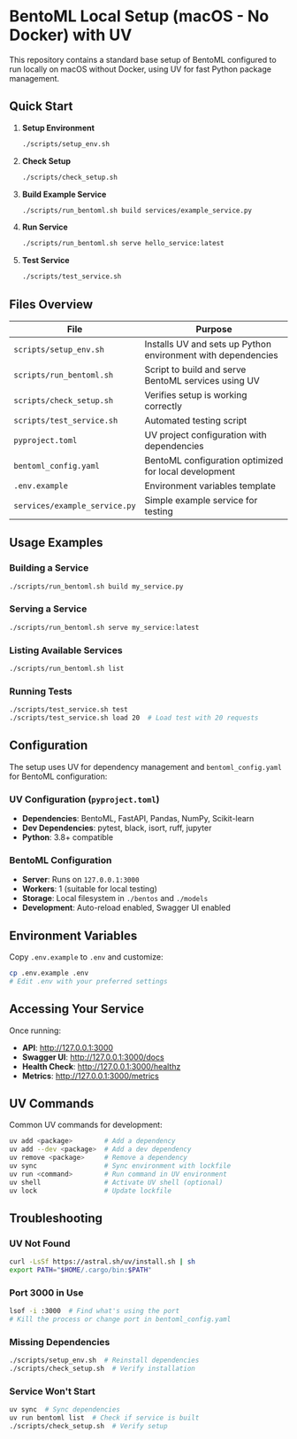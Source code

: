 # BentoML Local Setup (macOS - No Docker) with UV

This repository contains a standard base setup of BentoML configured to run locally on macOS without Docker, using UV for fast Python package management.

## Quick Start

1. **Setup Environment**
   ```bash
   ./scripts/setup_env.sh
   ```

2. **Check Setup**
   ```bash
   ./scripts/check_setup.sh
   ```

3. **Build Example Service**
   ```bash
   ./scripts/run_bentoml.sh build services/example_service.py
   ```

4. **Run Service**
   ```bash
   ./scripts/run_bentoml.sh serve hello_service:latest
   ```

5. **Test Service**
   ```bash
   ./scripts/test_service.sh
   ```

## Files Overview

| File | Purpose |
|------|---------|
| `scripts/setup_env.sh` | Installs UV and sets up Python environment with dependencies |
| `scripts/run_bentoml.sh` | Script to build and serve BentoML services using UV |
| `scripts/check_setup.sh` | Verifies setup is working correctly |
| `scripts/test_service.sh` | Automated testing script |
| `pyproject.toml` | UV project configuration with dependencies |
| `bentoml_config.yaml` | BentoML configuration optimized for local development |
| `.env.example` | Environment variables template |
| `services/example_service.py` | Simple example service for testing |

## Usage Examples

### Building a Service
```bash
./scripts/run_bentoml.sh build my_service.py
```

### Serving a Service
```bash
./scripts/run_bentoml.sh serve my_service:latest
```

### Listing Available Services
```bash
./scripts/run_bentoml.sh list
```

### Running Tests
```bash
./scripts/test_service.sh test
./scripts/test_service.sh load 20  # Load test with 20 requests
```

## Configuration

The setup uses UV for dependency management and `bentoml_config.yaml` for BentoML configuration:

### UV Configuration (`pyproject.toml`)
- **Dependencies**: BentoML, FastAPI, Pandas, NumPy, Scikit-learn
- **Dev Dependencies**: pytest, black, isort, ruff, jupyter
- **Python**: 3.8+ compatible

### BentoML Configuration
- **Server**: Runs on `127.0.0.1:3000`
- **Workers**: 1 (suitable for local testing)
- **Storage**: Local filesystem in `./bentos` and `./models`
- **Development**: Auto-reload enabled, Swagger UI enabled

## Environment Variables

Copy `.env.example` to `.env` and customize:

```bash
cp .env.example .env
# Edit .env with your preferred settings
```

## Accessing Your Service

Once running:
- **API**: http://127.0.0.1:3000
- **Swagger UI**: http://127.0.0.1:3000/docs
- **Health Check**: http://127.0.0.1:3000/healthz
- **Metrics**: http://127.0.0.1:3000/metrics

## UV Commands

Common UV commands for development:

```bash
uv add <package>        # Add a dependency
uv add --dev <package>  # Add a dev dependency  
uv remove <package>     # Remove a dependency
uv sync                 # Sync environment with lockfile
uv run <command>        # Run command in UV environment
uv shell                # Activate UV shell (optional)
uv lock                 # Update lockfile
```

## Troubleshooting

### UV Not Found
```bash
curl -LsSf https://astral.sh/uv/install.sh | sh
export PATH="$HOME/.cargo/bin:$PATH"
```

### Port 3000 in Use
```bash
lsof -i :3000  # Find what's using the port
# Kill the process or change port in bentoml_config.yaml
```

### Missing Dependencies
```bash
./scripts/setup_env.sh  # Reinstall dependencies
./scripts/check_setup.sh  # Verify installation
```

### Service Won't Start
```bash
uv sync  # Sync dependencies
uv run bentoml list  # Check if service is built
./scripts/check_setup.sh  # Verify setup
```